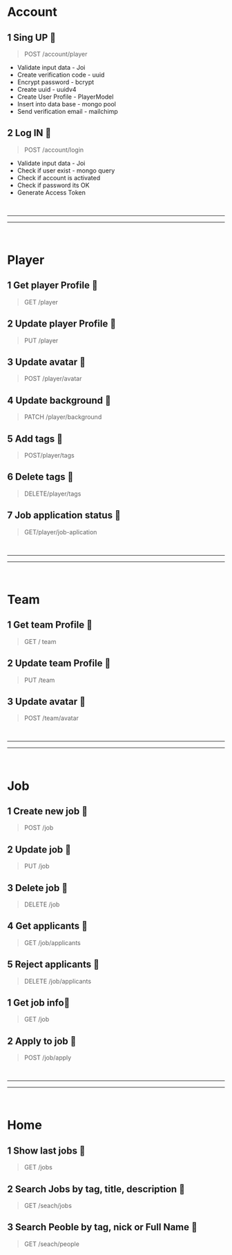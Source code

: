 # Account

## 1 Sing UP 🍐
> POST /account/player  

* Validate input data - Joi
* Create verification code - uuid
* Encrypt password - bcrypt
* Create uuid - uuidv4
* Create User Profile - PlayerModel
* Insert into data base - mongo pool
* Send verification email - mailchimp

## 2 Log IN 🍐
> POST /account/login

* Validate input data - Joi
* Check if user exist - mongo query
* Check if account is activated
* Check if password its OK
* Generate Access Token

<br />

---
---

<br />

# Player

## 1 Get player Profile 🍐
> GET /player

## 2 Update player Profile 🍐
> PUT /player

## 3 Update avatar 🍐
> POST /player/avatar

## 4 Update background 🍓
> PATCH /player/background

## 5 Add tags 🍐
> POST/player/tags

## 6 Delete tags 🍐
> DELETE/player/tags

## 7 Job application status 🍓
> GET/player/job-aplication

<br />

---
---

<br />


# Team

## 1 Get team Profile 🍐
> GET / team

## 2 Update team Profile 🍐
> PUT /team

## 3 Update avatar 🍐
> POST /team/avatar


<br />

---
---

<br />


# Job

## 1 Create new job 🍐
> POST /job

## 2 Update job 🍓
> PUT /job

## 3 Delete job 🍐
> DELETE /job

## 4 Get applicants 🍐
> GET /job/applicants

## 5 Reject applicants 🍓
> DELETE /job/applicants

## 1 Get job info🍐
> GET /job

## 2 Apply to job 🍓
> POST /job/apply

<br />

---
---

<br />

# Home

## 1 Show last jobs 🍐
> GET /jobs

## 2 Search Jobs by tag, title, description  🍐
> GET /seach/jobs

## 3 Search Peoble by tag, nick or Full Name 🍐
> GET /seach/people

